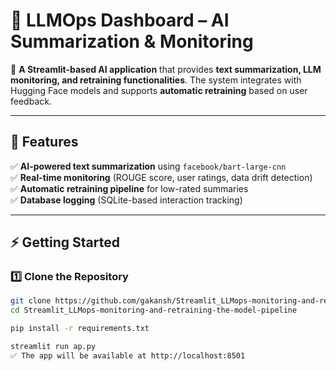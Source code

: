 # 🧠 LLMOps Dashboard – AI Summarization & Monitoring

🚀 **A Streamlit-based AI application** that provides **text summarization, LLM monitoring, and retraining functionalities**. The system integrates with Hugging Face models and supports **automatic retraining** based on user feedback.

---

## 📌 Features
✅ **AI-powered text summarization** using `facebook/bart-large-cnn`  
✅ **Real-time monitoring** (ROUGE score, user ratings, data drift detection)  
✅ **Automatic retraining pipeline** for low-rated summaries  
✅ **Database logging** (SQLite-based interaction tracking)  


---

## ⚡️ Getting Started

### **1️⃣ Clone the Repository**
```bash
git clone https://github.com/gakansh/Streamlit_LLMops-monitoring-and-retraining-the-model-pipeline
cd Streamlit_LLMops-monitoring-and-retraining-the-model-pipeline

pip install -r requirements.txt

streamlit run ap.py
✅ The app will be available at http://localhost:8501
